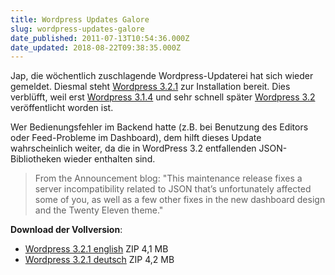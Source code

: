 ```yaml
---
title: Wordpress Updates Galore
slug: wordpress-updates-galore
date_published: 2011-07-13T10:54:36.000Z
date_updated: 2018-08-22T09:38:35.000Z
---
```


Jap, die wöchentlich zuschlagende Wordpress-Updaterei hat sich wieder gemeldet. Diesmal steht [Wordpress 3.2.1](http://codex.wordpress.org/Version_3.2.1) zur Installation bereit. Dies verblüfft, weil erst [Wordpress 3.1.4](__GHOST_URL__/wordpress-3-1-4-ist-da/) und sehr schnell später [Wordpress 3.2](__GHOST_URL__/wordpress-3-2-ist-da/) veröffentlicht worden ist.

Wer Bedienungsfehler im Backend hatte (z.B. bei Benutzung des Editors oder Feed-Probleme im Dashboard), dem hilft dieses Update wahrscheinlich weiter, da die in WordPress 3.2 entfallenden JSON-Bibliotheken wieder enthalten sind.

> From the Announcement blog: "This maintenance release fixes a server incompatibility related to JSON that’s unfortunately affected some of you, as well as a few other fixes in the new dashboard design and the Twenty Eleven theme."

**Download der Vollversion**:

- [Wordpress 3.2.1 english](http://wordpress.org/latest.zip) ZIP 4,1 MB
- [Wordpress 3.2.1 deutsch](http://de.wordpress.org/wordpress-3.2.1-de_DE.zip) ZIP 4,2 MB
